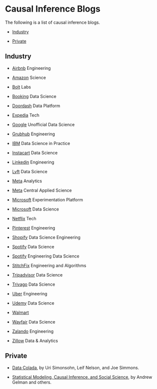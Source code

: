 # Causal Inference Blogs

The following is a list of causal inference blogs.

- [Industry](#industry)

- [Private](#private)



## Industry

- [Airbnb](https://medium.com/airbnb-engineering) Engineering

- [Amazon](https://www.amazon.science/) Science

- [Bolt](https://medium.com/bolt-labs) Labs

- [Booking](https://booking.ai/) Data Science 

- [Doordash](https://doordash.engineering/category/data-platform/) Data Platform

- [Expedia](https://medium.com/expedia-group-tech) Tech 

- [Google](https://www.unofficialgoogledatascience.com/) Unofficial Data Science

- [Grubhub](https://bytes.grubhub.com/engineering/home) Engineering 

- [IBM](https://medium.com/ibm-data-ai) Data Science in Practice

- [Instacart](https://tech.instacart.com/tagged/data-science) Data Science

- [Linkedin](https://engineering.linkedin.com/blog) Engineering

- [Lyft](https://eng.lyft.com/tagged/data-science) Data Science

- [Meta](https://medium.com/meta-analytics) Analytics

- [Meta](https://research.facebook.com/teams/central-applied-science/) Central Applied Science

- [Microsoft](https://www.microsoft.com/en-us/research/group/experimentation-platform-exp/) Experimentation Platform

- [Microsoft](https://medium.com/data-science-at-microsoft) Data Science

- [Netflix](https://netflixtechblog.com) Tech

- [Pinterest](https://medium.com/pinterest-engineering) Engineering

- [Shopify](https://shopify.engineering/topics/data-science-engineering) Data Science Engineering

- [Spotify](https://engineering.atspotify.com/category/data-science/) Data Science

- [Spotify](https://medium.com/spotify-insights/tagged/data-science) Engineering Data Science

- [StitchFix](https://multithreaded.stitchfix.com/blog/) Engineering and Algorithms

- [Tripadvisor](https://www.tripadvisor.com/engineering/tag/data-science/) Data Science

- [Trivago](https://tech.trivago.com/categories/data-science) Data Science

- [Uber](https://www.uber.com/en-DE/blog/berlin/engineering/) Engineering

- [Udemy](https://medium.com/udemy-engineering/tagged/data-science) Data Science 

- [Walmart](https://medium.com/walmartglobaltech/tagged/data-science)

- [Wayfair](https://www.aboutwayfair.com/tag/data-science) Data Science

- [Zalando](https://engineering.zalando.com/) Engineering

- [Zillow](https://www.zillow.com/tech/data-analytics/) Data & Analytics





## Private

- [Data Colada](https://datacolada.org/), by Uri Simonsohn, Leif Nelson, and Joe Simmons.

- [Statistical Modeling, Causal Inference, and Social Science](https://statmodeling.stat.columbia.edu/), by Andrew Gelman and others.
